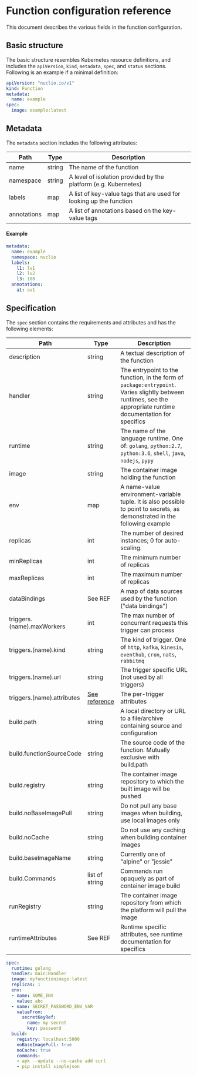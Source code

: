 # Function configuration reference

This document describes the various fields in the function configuration.

## Basic structure 

The basic structure resembles Kubernetes resource definitions, and includes the `apiVersion`, `kind`, `metadata`, `spec`, and `status` sections. Following is an example if a minimal definition:

```yaml
apiVersion: "nuclio.io/v1"
kind: Function
metadata:
  name: example
spec:
  image: example:latest
```

## Metadata

The `metadata` section includes the following attributes:

| Path | Type | Description | 
| --- | --- | --- |  
| name | string | The name of the function |
| namespace | string | A level of isolation provided by the platform (e.g. Kubernetes) |
| labels | map | A list of key-value tags that are used for looking up the function |
| annotations | map | A list of annotations based on the key-value tags |

#### Example

```yaml
metadata:
  name: example
  namespace: nuclio
  labels:
    l1: lv1
    l2: lv2
    l3: 100
  annotations:
    a1: av1  
```

## Specification

The `spec` section contains the requirements and attributes and has the following elements:

| Path | Type | Description | 
| --- | --- | --- |  
| description | string | A textual description of the function |
| handler | string | The entrypoint to the function, in the form of `package:entrypoint`. Varies slightly between runtimes, see the appropriate runtime documentation for specifics |
| runtime | string | The name of the language runtime. One of: `golang`, `python:2.7`, `python:3.6`, `shell`, `java`, `nodejs`, `pypy` | 
| image | string | The container image holding the function |
| env | map | A name-value environment-variable tuple. It is also possible to point to secrets, as demonstrated in the following example |
| replicas | int | The number of desired instances; 0 for auto-scaling. |
| minReplicas | int | The minimum number of replicas |
| maxReplicas | int | The maximum number of replicas |
| dataBindings | See REF | A map of data sources used by the function ("data bindings") |
| triggers.(name).maxWorkers | int | The max number of concurrent requests this trigger can process |
| triggers.(name).kind | string | The kind of trigger. One of `http`, `kafka`, `kinesis`, `eventhub`, `cron`, `nats`, `rabbitmq` |
| triggers.(name).url | string | The trigger specific URL (not used by all triggers) |
| triggers.(name).attributes | [See reference](/docs/reference/triggers) | The per-trigger attributes |
| build.path | string | A local directory or URL to a file/archive containing source and configuration |
| build.functionSourceCode | string | The source code of the function. Mutually exclusive with build.path |
| build.registry | string | The container image repository to which the built image will be pushed |
| build.noBaseImagePull | string | Do not pull any base images when building, use local images only |
| build.noCache | string | Do not use any caching when building container images |
| build.baseImageName | string | Currently one of "alpine" or "jessie" |
| build.Commands | list of string | Commands run opaquely as part of container image build |
| runRegistry | string | The container image repository from which the platform will pull the image |
| runtimeAttributes | See REF | Runtime specific attributes, see runtime documentation for specifics |

```yaml
spec:
  runtime: golang
  handler: main:Handler
  image: myfunctionimage:latest
  replicas: 1
  env:
  - name: SOME_ENV
    value: abc
  - name: SECRET_PASSWORD_ENV_VAR
    valueFrom:
      secretKeyRef:
        name: my-secret
        key: password
  build:
    registry: localhost:5000
    noBaseImagePull: true
    noCache: true
    commands:
    - apk --update --no-cache add curl
    - pip install simplejson
```

